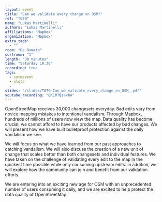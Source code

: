```yaml
---
layout: event
title: "Can we validate every change on OSM?"
ref: "T079"
name: "Lukas Martinelli"
authors: "Lukas Martinelli"
affiliations: "Mapbox"
organization: "Mapbox"
extra_tags:
  - ""
room: "De Donato"
sortroom: "1"
length: "30 minutes"
time: "Saturday 10:30"
recording: true
tags:
  - sotmevent
  - slot3
  - 
slides: "/slides/T079-Can_we_validate_every_change_on_OSM_.pdf"
youtube_recording: "QK1M7QzaxhA"
---
```

OpenStreetMap receives 30,000 changesets everyday. Bad edits vary from novice mapping mistakes to intentional vandalism. Through Mapbox, hundreds of millions of users now view the map. Data quality has become crucial; we cannot afford to have our products affected by bad changes. We will present how we have built bulletproof protection against the daily vandalism we see.

We will focus on what we have learned from our past approaches to catching vandalism. We will also discuss the creation of a new unit of change that scales better than both changesets and individual features. We have taken on the challenge of validating every edit to the map in the quickest time possible while only consuming upstream edits. In addition, we will explore how the community can join and benefit from our validation efforts.

We are entering into an exciting new age for OSM with an unprecedented number of users consuming it daily, and we are excited to help protect the data quality of OpenStreetMap.